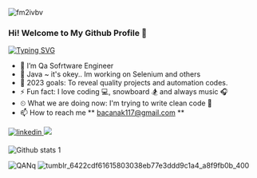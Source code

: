 ![fm2ivbv](https://user-images.githubusercontent.com/117370164/206865036-4045ada8-540a-4b2a-b3a6-73d295781701.jpg)

### Hi! Welcome to My Github Profile 👋

[![Typing SVG](https://readme-typing-svg.herokuapp.com?color=%23732DA4&lines=QA+Automation+Engineer+%7C+Turkey;I'm+Mustafa;I+am+sharing+my+projects+in+here;I+usually+using+;Java+programming+language+for+projects)](https://git.io/typing-svg)


- 🔭 I’m Qa Sofrtware Engineer                                                                            
- 🌱 Java ~ it's okey.. Im working on Selenium and others
- 💪 2023 goals: To reveal quality projects and automation codes.
- ⚡ Fun fact: I love coding 💻, snowboard 🏂 and always music 🎧
- ⏲ What we are doing now: I'm trying to write clean code 🚀
- 📫 How to reach me ** bacanak117@gmail.com ** 
<a href="https://www.linkedin.com/in/mustafa-bacanak-4515a924b/" target="_blank">
<img src=https://img.shields.io/badge/LinkedIn-0077B5?style=for-the-badge&logo=linkedin&logoColor=white alt=linkedin style="margin-bottom: 5px;" />
</a> 
<a target="_blank"href="https://medium.com/@bacanak117"><img src="https://img.shields.io/badge/Medium-12100E?style=for-the-badge&logo=medium&logoColor=white" /></a>&nbsp;&nbsp;&nbsp;

![Github stats 1](https://github-readme-stats.vercel.app/api?username=MustafaBacanak&show_icons=true&theme=gradient)




![QANq](https://user-images.githubusercontent.com/117370164/206867753-cb4f6d45-b9b2-4345-bcd6-32686154bc97.gif)  ![tumblr_6422cdf61615803038eb77e3ddd9c1a4_a8f9fb0b_400](https://user-images.githubusercontent.com/117370164/206867885-58302fc7-0f6a-4f7a-9444-404492667bbb.gif)
 









